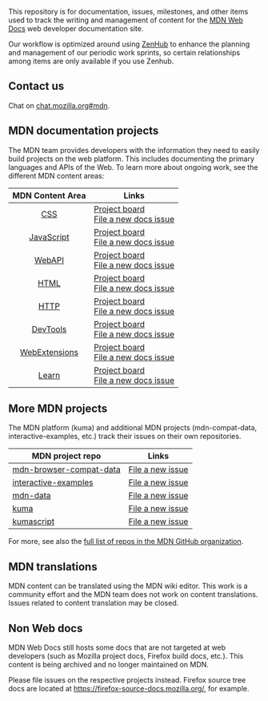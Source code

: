 
This repository is for documentation, issues, milestones, and other items
used to track the writing and management of content for the [MDN Web Docs](https://developer.mozilla.org/) web developer documentation site. 

Our workflow is optimized around using [ZenHub](https://www.zenhub.com/) to enhance the planning and management of our periodic work sprints, so certain relationships among items are only available if you use Zenhub.

## Contact us

Chat on [chat.mozilla.org#mdn](https://chat.mozilla.org/#/room/#mdn:mozilla.org).


## MDN documentation projects

The MDN team provides developers with the information they need to easily build projects on the web platform. This includes documenting the primary languages and APIs of the Web. To learn more about ongoing work, see the different MDN content areas:

| MDN Content Area | Links |
|:----------------:|-------|
| [CSS](https://developer.mozilla.org/en-US/docs/Web/CSS) | [Project board](https://github.com/mdn/sprints/projects/6) <br> [File a new docs issue](https://github.com/mdn/sprints/issues/new?labels=Content%3ACSS&template=1-css-docs-template.md) |
| [JavaScript](https://developer.mozilla.org/en-US/docs/Web/JavaScript) | [Project board](https://github.com/mdn/sprints/projects/5) <br> [File a new docs issue](https://github.com/mdn/sprints/issues/new?labels=Content%3AJS&template=2-js-docs-template.md) |
| [WebAPI](https://developer.mozilla.org/en-US/docs/Web/API) | [Project board](https://github.com/mdn/sprints/projects/16) <br> [File a new docs issue](https://github.com/mdn/sprints/issues/new?labels=Content%3AAPI) |
| [HTML](https://developer.mozilla.org/en-US/docs/Web/HTML) | [Project board](https://github.com/mdn/sprints/projects/9) <br> [File a new docs issue](https://github.com/mdn/sprints/issues/new?labels=Content%3AHTML&template=3-html-docs-template.md) |
| [HTTP](https://developer.mozilla.org/en-US/docs/Web/HTTP) | [Project board](https://github.com/mdn/sprints/projects/10) <br> [File a new docs issue](https://github.com/mdn/sprints/issues/new?labels=Content%3AHTTP&template=4-http-docs-template.md) |
| [DevTools](https://developer.mozilla.org/en-US/docs/Tools) | [Project board](https://github.com/mdn/sprints/projects/8) <br> [File a new docs issue](https://github.com/mdn/sprints/issues/new?labels=Content%3ADevTools&template=5-devtools-docs-template.md) |
| [WebExtensions](https://developer.mozilla.org/en-US/docs/Mozilla/Add-ons/WebExtensions) | [Project board](https://github.com/mdn/sprints/projects/7) <br> [File a new docs issue](https://github.com/mdn/sprints/issues/new?labels=Content%3AWebExt&template=6-webext-docs-template.md) |
| [Learn](https://developer.mozilla.org/en-US/docs/Learn) | [Project board](https://github.com/mdn/sprints/projects/12) <br> [File a new docs issue](https://github.com/mdn/sprints/issues/new?labels=Content%3ALearn&template=7-learn-docs-template.md) |

## More MDN projects

The MDN platform (kuma) and additional MDN projects (mdn-compat-data, interactive-examples, etc.) track their issues on their own repositories.

| MDN project repo | Links |
|------------------|-------|
| [mdn-browser-compat-data](https://github.com/mdn/browser-compat-data) | [File a new issue](https://github.com/mdn/browser-compat-data/issues) | 
| [interactive-examples](https://github.com/mdn/interactive-examples) | [File a new issue](https://github.com/mdn/interactive-examples/issues) |
| [mdn-data](https://github.com/mdn/data) | [File a new issue](https://github.com/mdn/data/issues) |
| [kuma](https://github.com/mdn/kuma) | [File a new issue](https://github.com/mdn/kuma/issues) | 
| [kumascript](https://github.com/mdn/kumascript) | [File a new issue](https://github.com/mdn/kumascript/issues) | 

For more, see also the [full list of repos in the MDN GitHub organization](https://github.com/mdn).

## MDN translations

MDN content can be translated using the MDN wiki editor. This work is a community effort and the MDN team does not work on content translations. Issues related to content translation may be closed.

## Non Web docs

MDN Web Docs still hosts some docs that are not targeted at web developers (such as Mozilla project docs, Firefox build docs, etc.). This content is being archived and no longer maintained on MDN. 

Please file issues on the respective projects instead. Firefox source tree docs are located at https://firefox-source-docs.mozilla.org/, for example.
